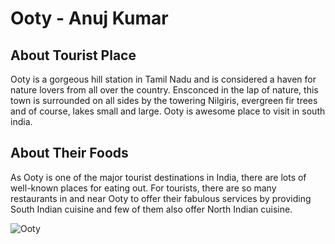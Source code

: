 # Ooty - Anuj Kumar

## About Tourist Place 
Ooty is a gorgeous hill station in Tamil Nadu and is considered a haven for nature lovers from all over the country. Ensconced in the lap of nature, 
this town is surrounded on all sides by the towering Nilgiris, evergreen fir trees and of course, lakes small and large.
Ooty is awesome place to visit in south india.
## About Their Foods
As Ooty is one of the major tourist destinations in India, there are lots of well-known places for eating out. For tourists, there are so many restaurants 
in and near Ooty to offer their fabulous services by providing South Indian cuisine and few of them also offer North Indian cuisine.

<img align="center" src="https://d2rdhxfof4qmbb.cloudfront.net/wp-content/uploads/20180627152620/Ooty-FI-1.jpg" alt="Ooty"/>

<!--Example: <img align="center" src="https://lotustours.in/assets/img/taj/photo-room-detail-1.jpg" alt="Taj Mahal"/> -->
